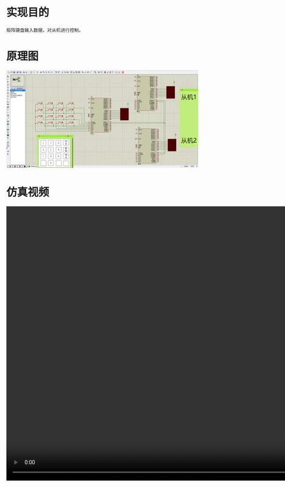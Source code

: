 # 实现目的

    矩阵键盘输入数据，对从机进行控制。

# 原理图

![](接线图.png)

# 仿真视频

<video id="video1" width="1440" controls="">
    <source src="proteus仿真.mp4" type="video/mp4">
    <source src="proteus仿真.ogg" type="video/ogg">
    Your browser does not support HTML5 video.
  </video>
